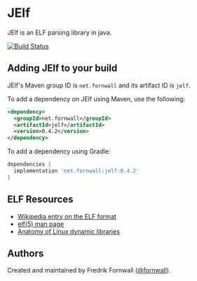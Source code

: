 # JElf
JElf is an ELF parsing library in java.

[![Build Status](https://travis-ci.org/fornwall/jelf.svg?branch=master)](https://travis-ci.org/fornwall/jelf)

## Adding JElf to your build

JElf's Maven group ID is `net.fornwall` and its artifact ID is `jelf`.

To add a dependency on JElf using Maven, use the following:

```xml
<dependency>
  <groupId>net.fornwall</groupId>
  <artifactId>jelf</artifactId>
  <version>0.4.2</version>
</dependency>
```

To add a dependency using Gradle:

```gradle
dependencies {
  implementation 'net.fornwall:jelf:0.4.2'
}
```

## ELF Resources
- [Wikipedia entry on the ELF format](https://en.wikipedia.org/wiki/Executable_and_Linkable_Format)
- [elf(5) man page](http://man7.org/linux/man-pages/man5/elf.5.html)
- [Anatomy of Linux dynamic libraries](https://www.ibm.com/developerworks/library/l-dynamic-libraries/)

## Authors
Created and maintained by Fredrik Fornwall ([@fornwall](https://github.com/fornwall)).
